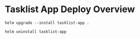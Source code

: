 # Tasklist App Deploy Overview

```
helm upgrade --install tasklist-app .
```

```
helm uninstall tasklist-app
```
